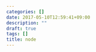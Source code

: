 ```yaml
---
categories: []
date: 2017-05-10T12:59:41+09:00
description: ""
draft: true
tags: []
title: node
---
```


